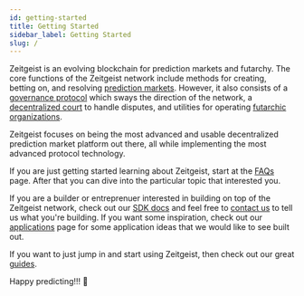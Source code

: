 ```yaml
---
id: getting-started
title: Getting Started
sidebar_label: Getting Started
slug: /
---
```


Zeitgeist is an evolving blockchain for prediction markets and futarchy. The
core functions of the Zeitgeist network include methods for creating, betting
on, and resolving [prediction markets][]. However, it also consists of a
[governance protocol][] which sways the direction of the network, a
[decentralized court][] to handle disputes, and utilities for operating
[futarchic organizations][].

Zeitgeist focuses on being the most advanced and usable decentralized prediction
market platform out there, all while implementing the most advanced protocol
technology.

If you are just getting started learning about Zeitgeist, start at the [FAQs][]
page. After that you can dive into the particular topic that interested you.

If you are a builder or entreprenuer interested in building on top of the
Zeitgeist network, check out our [SDK docs][] and feel free to [contact us][] to
tell us what you're building. If you want some inspiration, check out our
[applications](https://zeitgeistpm.notion.site/eb03d7a5604a4824b0afa8c66bb51892?v=d633f94831584fcc85d9f3005de162a3)
page for some application ideas that we would like to see built out.

If you want to just jump in and start using Zeitgeist, then check out our great
[guides][].

Happy predicting!!! 🔮

[prediction markets]: learn/prediction-markets.md
[governance protocol]: learn/governance.md
[decentralized court]: learn/court.md
[futarchic organizations]: learn/futarchy.md
[faqs]: faq.md
[sdk docs]: build/sdk.md
[contact us]: mailto:hi@zeitgeist.pm
[guides]: guide/app.md

